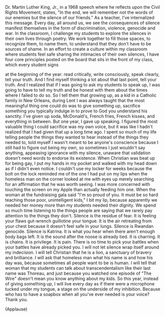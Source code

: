 
Dr. Martin Luther King, Jr.,
in a 1968 speech where he reflects
upon the Civil Rights Movement,
states, &quot;In the end,
we will remember not the words of our enemies
but the silence of our friends.&quot;
As a teacher, I&#39;ve internalized this message.
Every day, all around us,
we see the consequences of silence
manifest themselves in the form of discrimination,
violence, genocide and war.
In the classroom, I challenge my students
to explore the silences in their own lives
through poetry.
We work together to fill those spaces,
to recognize them, to name them,
to understand that they don&#39;t
have to be sources of shame.
In an effort to create a culture within my classroom
where students feel safe sharing the intimacies
of their own silences,
I have four core principles posted on the board
that sits in the front of my class,
which every student signs

at the beginning of the year:
read critically, write consciously,
speak clearly, tell your truth.
And I find myself thinking a lot about that last point,
tell your truth.
And I realized that
if I was going to ask my students to speak up,
I was going to have to tell my truth
and be honest with them about the times
where I failed to do so.
So I tell them that growing up,
as a kid in a Catholic family in New Orleans,
during Lent I was always taught
that the most meaningful thing one could do
was to give something up,
sacrifice something you typically indulge in
to prove to God you understand his sanctity.
I&#39;ve given up soda, McDonald&#39;s, French fries,
French kisses, and everything in between.
But one year, I gave up speaking.
I figured the most valuable thing I could sacrifice
was my own voice, but it was like I hadn&#39;t realized
that I had given that up a long time ago.
I spent so much of my life
telling people the things they wanted to hear
instead of the things they needed to,
told myself I wasn&#39;t meant to be anyone&#39;s conscience
because I still had to figure out being my own,
so sometimes I just wouldn&#39;t say anything,
appeasing ignorance with my silence,
unaware that validation doesn&#39;t need words
to endorse its existence.
When Christian was beat up for being gay,
I put my hands in my pocket
and walked with my head
down as if I didn&#39;t even notice.
I couldn&#39;t use my locker for weeks
because the bolt on the lock
reminded me of the one I had put on my lips
when the homeless man on the corner
looked at me with eyes up merely searching
for an affirmation that he was worth seeing.
I was more concerned with
touching the screen on my Apple
than actually feeding him one.
When the woman at the fundraising gala
said &quot;I&#39;m so proud of you.
It must be so hard teaching
those poor, unintelligent kids,&quot;
I bit my lip, because apparently
we needed her money
more than my students needed their dignity.
We spend so much time
listening to the things people are saying
that we rarely pay attention to the things they don&#39;t.
Silence is the residue of fear.
It is feeling your flaws
gut-wrench guillotine your tongue.
It is the air retreating from your chest
because it doesn&#39;t feel safe in your lungs.
Silence is Rwandan genocide. Silence is Katrina.
It is what you hear when there
aren&#39;t enough body bags left.
It is the sound after the noose is already tied.
It is charring. It is chains. It is privilege. It is pain.
There is no time to pick your battles
when your battles have already picked you.
I will not let silence wrap itself around my indecision.
I will tell Christian that he is a lion,
a sanctuary of bravery and brilliance.
I will ask that homeless man what his name is
and how his day was, because sometimes
all people want to be is human.
I will tell that woman that my students can talk about
transcendentalism like their last name was Thoreau,
and just because you watched
one episode of &quot;The Wire&quot;
doesn&#39;t mean you know anything about my kids.
So this year,
instead of giving something up,
I will live every day as if there were a microphone
tucked under my tongue,
a stage on the underside of my inhibition.
Because who has to have a soapbox
when all you&#39;ve ever needed is your voice?
Thank you.

(Applause)

